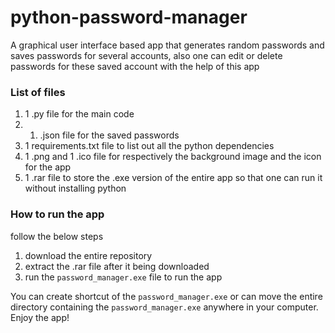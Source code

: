 # python-password-manager
A graphical user interface based app that generates random passwords and saves passwords for several accounts, also one can edit or delete passwords for these saved account with the help of this app

### List of files
1. 1 .py file for the main code
2. 1. .json file for the saved passwords
3. 1 requirements.txt file to list out all the python dependencies
4. 1 .png and 1 .ico file for respectively the background image and the icon for the app
5. 1 .rar file to store the .exe version of the entire app so that one can run it without installing python

### How to run the app 
follow the below steps 
1. download the entire repository
2. extract the .rar file after it being downloaded
3. run the `password_manager.exe` file to run the app

You can create shortcut of the `password_manager.exe` or can move the entire directory containing the `password_manager.exe` anywhere in your computer. Enjoy the app!
